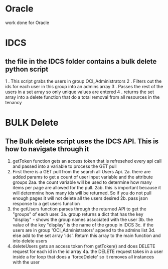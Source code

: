 # Oracle
work done for Oracle 

# IDCS 
the file in the IDCS folder contains a bulk delete python script
- 
1 . This script grabs the users in group OCI_Administrators
2 . Filters out the ids for each user in this group into an admins array
3 . Passes the rest of the users in a set array so only unique values are entered
4 . returns the set array into a delete function that do a total removal from all resources in the tenancy

# BULK Delete 
The Bulk delete script uses the IDCS API. This is how to navigate through it
- 
1. getToken function gets an access token that is refresehed every api call and passed into a variable to process the GET pull
2. First there is a GET pull from the search all Users Api. 
 2a. there are added params to get a count of user input variable and the attribute groups 
  2aa. the count variable will be used to determine how many items per page are allowed for the pull. 
  2ab. this is important because it will determnine how many ids will be returned. So if you do not pull enough pages it will not delete all the users desired
 2b. pass json response to a get users function
3. the getUsers function parses through the returned API to get the "groups" of each user. 
  3a. group returns a dict that has the key "display" - shows the group names associated with the user 
  3b. the value of the key "display" is the name of the group in IDCS
  3c. if the users are in group 'OCI_Administrators' append to the admins list
  3d. else add to the set array 'ids'. Return this array to the main function and into delete users
4. deleteUsers gets an access token from getToken() and does DELETE request for each id in the id array
  4a. the DELETE request takes in a user inside a for loop that does a 'forceDelete' so it removes all instances with the user


